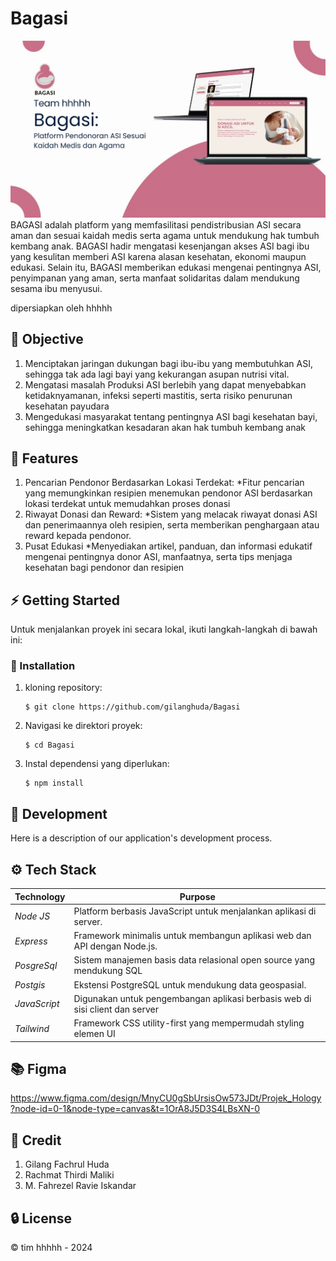 # Bagasi
![Cover](assets/cover.jpg)
BAGASI adalah platform yang memfasilitasi pendistribusian ASI secara aman
dan sesuai kaidah medis serta agama untuk mendukung hak tumbuh
kembang anak. BAGASI hadir mengatasi kesenjangan akses ASI bagi ibu yang
kesulitan memberi ASI karena alasan kesehatan, ekonomi maupun edukasi.
Selain itu, BAGASI memberikan edukasi mengenai pentingnya ASI, penyimpanan
yang aman, serta manfaat solidaritas dalam mendukung sesama ibu
menyusui.

dipersiapkan oleh hhhhh

## 📕 Objective
1. Menciptakan jaringan
dukungan bagi ibu-ibu
yang membutuhkan ASI,
sehingga tak ada lagi bayi
yang kekurangan asupan
nutrisi vital.
2. Mengatasi masalah
Produksi ASI berlebih yang
dapat menyebabkan
ketidaknyamanan, infeksi
seperti mastitis, serta risiko
penurunan kesehatan
payudara
3. Mengedukasi masyarakat
tentang pentingnya ASI
bagi kesehatan bayi,
sehingga meningkatkan
kesadaran akan hak
tumbuh kembang anak

## 🧰 Features
1. Pencarian Pendonor Berdasarkan
Lokasi Terdekat:
  *Fitur pencarian yang memungkinkan resipien
menemukan pendonor ASI berdasarkan lokasi terdekat
untuk memudahkan proses donasi
2. Riwayat Donasi dan Reward:
   *Sistem yang melacak riwayat donasi ASI dan
penerimaannya oleh resipien, serta memberikan
penghargaan atau reward kepada pendonor.
3. Pusat Edukasi
   *Menyediakan artikel, panduan, dan informasi edukatif
mengenai pentingnya donor ASI, manfaatnya, serta tips
menjaga kesehatan bagi pendonor dan resipien

## ⚡ Getting Started

Untuk menjalankan proyek ini secara lokal, ikuti langkah-langkah di bawah ini:

### 👀 Installation

1. kloning repository:
   ```
   $ git clone https://github.com/gilanghuda/Bagasi
   ```

2. Navigasi ke direktori proyek:
   ```
   $ cd Bagasi
   ```

3. Instal dependensi yang diperlukan:
   ```
   $ npm install
   ```
## 🔧 Development

Here is a description of our application's development process.

## ⚙ Tech Stack

| Technology     | Purpose                                                                          |
|----------------|----------------------------------------------------------------------------------|
| *Node JS*      | Platform berbasis JavaScript untuk menjalankan aplikasi di server.               |
| *Express*      | Framework minimalis untuk membangun aplikasi web dan API dengan Node.js.         |
| *PosgreSql*    | Sistem manajemen basis data relasional open source yang mendukung SQL            |
| *Postgis*      | Ekstensi PostgreSQL untuk mendukung data geospasial.                             |
| *JavaScript*   | Digunakan untuk pengembangan aplikasi berbasis web di sisi client dan server     |
| *Tailwind*     | Framework CSS utility-first yang mempermudah styling elemen UI                   |

## 📚 Figma
https://www.figma.com/design/MnyCU0gSbUrsisOw573JDt/Projek_Hology?node-id=0-1&node-type=canvas&t=1OrA8J5D3S4LBsXN-0

## 🐨 Credit

1. Gilang Fachrul Huda
2. Rachmat Thirdi Maliki
3. M. Fahrezel Ravie Iskandar

## 🔒 License

© tim hhhhh - 2024
